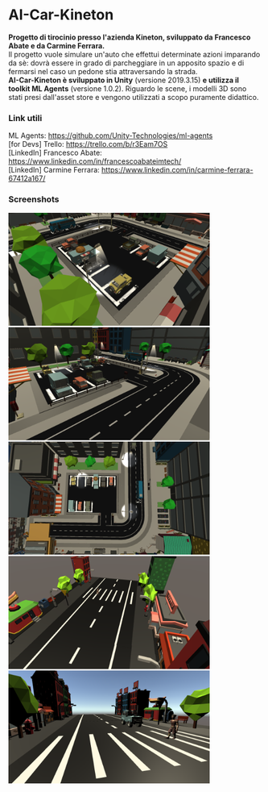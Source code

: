 # AI-Car-Kineton
**Progetto di tirocinio presso l'azienda Kineton, sviluppato da Francesco Abate e da Carmine Ferrara.**<br/>
Il progetto vuole simulare un'auto che effettui determinate azioni imparando da sè: dovrà essere in grado di parcheggiare in un apposito spazio e di fermarsi nel caso un pedone stia attraversando la strada.<br/>
**AI-Car-Kineton è sviluppato in Unity** (versione 2019.3.15) **e utilizza il toolkit ML Agents** (versione 1.0.2). Riguardo le scene, i modelli 3D sono stati presi dall'asset store e vengono utilizzati a scopo puramente didattico.<br/>

### Link utili
ML Agents: https://github.com/Unity-Technologies/ml-agents<br/>
[for Devs] Trello: https://trello.com/b/r3Eam7OS<br/>
[LinkedIn] Francesco Abate: https://www.linkedin.com/in/francescoabateimtech/<br/>
[LinkedIn] Carmine Ferrara: https://www.linkedin.com/in/carmine-ferrara-67412a167/<br/>

### Screenshots
<img width="400" src="https://github.com/frekkanzer2/AI-Car-Kineton/blob/master/screenshots/parking1.png?raw=true">
<img width="400" src="https://github.com/frekkanzer2/AI-Car-Kineton/blob/master/screenshots/parking2.png?raw=true">
<img width="400" src="https://github.com/frekkanzer2/AI-Car-Kineton/blob/master/screenshots/parking3.png?raw=true">
<img width="400" src="https://github.com/frekkanzer2/AI-Car-Kineton/blob/master/screenshots/walking1.png?raw=true">
<img width="400" src="https://github.com/frekkanzer2/AI-Car-Kineton/blob/master/screenshots/walking2.png?raw=true">
